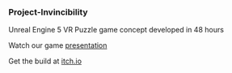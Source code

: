 ### Project-Invincibility

Unreal Engine 5 VR Puzzle game concept developed in 48 hours

Watch our game [presentation](https://www.youtube.com/live/R_thf6ptIrU?si=UAEAbpnlztBg9uc9&t=1693)

Get the build at [itch.io](https://ardaalgul.itch.io/chamber-d)
